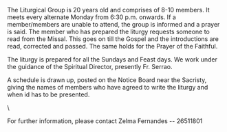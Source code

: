 The Liturgical Group is 20 years old and comprises of 8-10 members. It
meets every alternate Monday from 6:30 p.m. onwards. If a member/members
are unable to attend, the group is informed and a prayer is said. The
member who has prepared the liturgy requests someone to read from the
Missal. This goes on till the Gospel and the introductions are read,
corrected and passed. The same holds for the Prayer of the Faithful.

The liturgy is prepared for all the Sundays and Feast days. We work
under the guidance of the Spiritual Director, presently Fr. Serrao.

A schedule is drawn up, posted on the Notice Board near the Sacristy,
giving the names of members who have agreed to write the liturgy and
when id has to be presented.

\

For further information, please contact Zelma Fernandes -- 26511801
